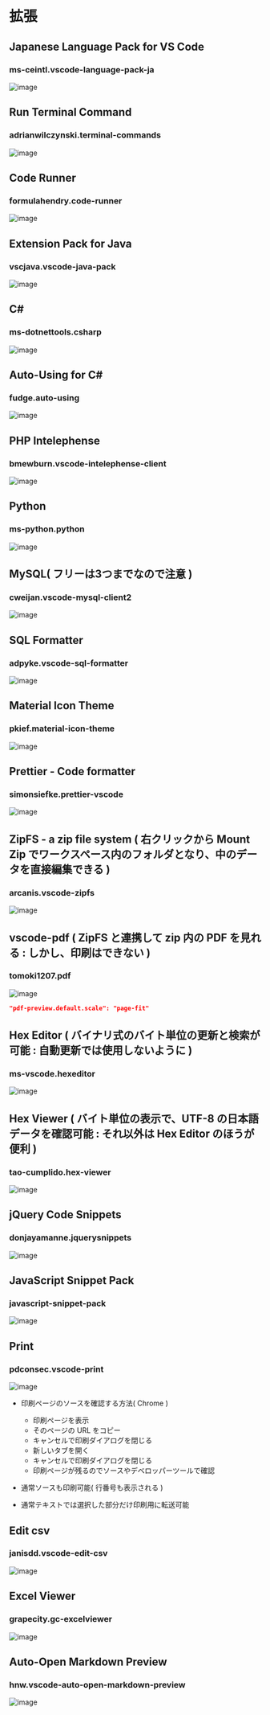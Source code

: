 # 拡張

## Japanese Language Pack for VS Code
### ms-ceintl.vscode-language-pack-ja
![image](https://user-images.githubusercontent.com/1501327/144589327-318900d0-54e3-4b8f-8533-dad006af9aae.png)


## Run Terminal Command
### adrianwilczynski.terminal-commands
![image](https://user-images.githubusercontent.com/1501327/134173105-2c7ba14c-bc3a-49a4-a3ea-e882226d8dc1.png)


## Code Runner
### formulahendry.code-runner
![image](https://user-images.githubusercontent.com/1501327/132113173-cabc662f-8f06-49d0-959e-e2247619d121.png)

## Extension Pack for Java
### vscjava.vscode-java-pack
![image](https://user-images.githubusercontent.com/1501327/132113151-df054e16-63a5-42db-8502-65a12c6afbbc.png)

## C#
### ms-dotnettools.csharp
![image](https://user-images.githubusercontent.com/1501327/132970933-bedc9e7f-23b9-44ba-b5c5-aed6c418d794.png)

## Auto-Using for C#
### fudge.auto-using
![image](https://user-images.githubusercontent.com/1501327/144589570-357efe72-3e72-43e5-afa4-42bc04231cc6.png)

## PHP Intelephense
### bmewburn.vscode-intelephense-client
![image](https://user-images.githubusercontent.com/1501327/144589672-1101cf25-2924-4366-b3ff-884cd5116cc9.png)

## Python
### ms-python.python
![image](https://user-images.githubusercontent.com/1501327/144589754-10bd23c5-fc3e-4b5e-b626-937daaea5309.png)

## MySQL( フリーは3つまでなので注意 )
### cweijan.vscode-mysql-client2
![image](https://user-images.githubusercontent.com/1501327/168415236-378ef460-34d8-482c-bce4-02b4bb17f948.png)


## SQL Formatter
### adpyke.vscode-sql-formatter
![image](https://user-images.githubusercontent.com/1501327/144589789-c0dfc081-a4c2-465d-9953-1625ad481c94.png)

## Material Icon Theme
### pkief.material-icon-theme
![image](https://user-images.githubusercontent.com/1501327/144589907-60205c39-0daf-4fd3-9d0a-234672def3ae.png)

## Prettier - Code formatter
### simonsiefke.prettier-vscode
![image](https://user-images.githubusercontent.com/1501327/144589954-109cb747-a5c5-4b37-9b97-949ed6ee9566.png)

## ZipFS - a zip file system ( 右クリックから Mount Zip でワークスペース内のフォルダとなり、中のデータを直接編集できる )
### arcanis.vscode-zipfs
![image](https://user-images.githubusercontent.com/1501327/168415700-e3852802-11e6-4d28-a138-e44993c87ab8.png)

## vscode-pdf ( ZipFS と連携して zip 内の PDF を見れる : しかし、印刷はできない )
### tomoki1207.pdf
![image](https://user-images.githubusercontent.com/1501327/168415280-c87e723f-04b8-4074-9b64-569a4194da9d.png)
```json
"pdf-preview.default.scale": "page-fit"
```

## Hex Editor ( バイナリ式のバイト単位の更新と検索が可能 : 自動更新では使用しないように )
### ms-vscode.hexeditor
![image](https://user-images.githubusercontent.com/1501327/168415745-48628ff6-3291-4a6e-b73a-7ec92dcc8a96.png)

## Hex Viewer ( バイト単位の表示で、UTF-8 の日本語データを確認可能 : それ以外は Hex Editor のほうが便利 )
### tao-cumplido.hex-viewer
![image](https://user-images.githubusercontent.com/1501327/168415827-5883a55f-e6fc-450b-83d8-a564c49b3c85.png)

## jQuery Code Snippets
### donjayamanne.jquerysnippets
![image](https://user-images.githubusercontent.com/1501327/172046360-28f069d5-5df2-4a6f-8e92-0ecc1dd94812.png)

## JavaScript Snippet Pack
### javascript-snippet-pack
![image](https://user-images.githubusercontent.com/1501327/172046390-2018034e-b1d7-4f74-b695-022b825bf56a.png)

## Print
### pdconsec.vscode-print
![image](https://user-images.githubusercontent.com/1501327/146462857-e59d2aa9-9253-45e7-a08f-4343679d010e.png)

- 印刷ページのソースを確認する方法( Chrome )
  - 印刷ページを表示 
  - そのページの URL をコピー
  - キャンセルで印刷ダイアログを閉じる
  - 新しいタブを開く
  - キャンセルで印刷ダイアログを閉じる
  - 印刷ページが残るのでソースやデベロッパーツールで確認

- 通常ソースも印刷可能( 行番号も表示される )
- 通常テキストでは選択した部分だけ印刷用に転送可能

## Edit csv
### janisdd.vscode-edit-csv
![image](https://user-images.githubusercontent.com/1501327/144589847-7db53121-cafc-4ec7-b999-38b019391bfa.png)

## Excel Viewer
### grapecity.gc-excelviewer
![image](https://user-images.githubusercontent.com/1501327/144589873-d326b616-cafc-409a-99e0-d478fbe1e076.png)

## Auto-Open Markdown Preview
### hnw.vscode-auto-open-markdown-preview
![image](https://user-images.githubusercontent.com/1501327/144590093-8d1f95d2-5737-4e5f-a959-ad9eb98e069f.png)

